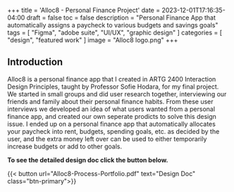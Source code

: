 +++
title = 'Alloc8 - Personal Finance Project'
date = 2023-12-01T17:16:35-04:00
draft = false
toc = false
description = "Personal Finance App that automatically assigns a paycheck to various budgets and savings goals"
tags = [
    "Figma",
    "adobe suite",
    "UI/UX",
    "graphic design"
]
categories = [
    "design",
    "featured work"
]
image = "Alloc8 logo.png"
+++

## Introduction

Alloc8 is a personal finance app that I created in ARTG 2400 Interaction Design Principles, taught by Professor Sofie Hodara, for my final project. We started in small groups and did user research together, interviewing our friends and family about their personal finance habits. From these user interviews we developed an idea of what users wanted from a personal finance app, and created our own seperate prodicts to solve this design issue. I ended up on a personal finance app that automatically allocates your paycheck into rent, budgets, spending goals, etc. as decided by the user, and the extra money left over can be used to either temporarily increase budgets or add to other goals.

**To see the detailed design doc click the button below.**

{{< button url="Alloc8-Process-Portfolio.pdf" text="Design Doc" class="btn-primary">}}